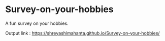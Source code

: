 # Survey-on-your-hobbies
A fun survey on your hobbies.


Output link : https://shreyashimahanta.github.io/Survey-on-your-hobbies/
